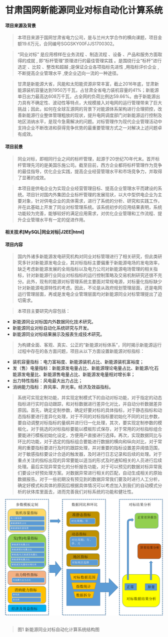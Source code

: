 # 甘肃国网新能源同业对标自动化计算系统
#### 项目来源及背景

>本项目来源于国网甘肃省电力公司，是与兰州大学合作的横向课题，项目金额19.6万元，合同编号SGGSKY00FJJS1700302。

>“同业对标” 是应用榜样在业务流程 、制造流程 、设备 、产品和服务方面取得的成就 , 即“标杆管理”原理进行的最佳管理实践 。是围绕行业“标杆”进行选定 、比较 、整改和超越 ;是保证企业各项指标先进性 ,用指标评价企业 ,不断提高企业管理水平 ,使企业迈向一流的一种途径。

>甘肃是新能源大省，风能和太阳能资源非常丰富，截止2016年底，甘肃新能源装机容量达到1950万千瓦，占甘肃全省电力装机容量的41%；新能源单日出力最高达608万千瓦，占全网的负荷比例达59.66%。由于新能源出力具有不确定性、波动性等特点，大规模接入对电网的运行管理带来了巨大挑战；因此，如何在全球互源网的背景下对能源体系架构进行合理把控，改善新能源行业整体管理粗放的现状，提升电网调度部门对新能源运行控制及地区消纳水平，是现今急需解决的问题。对标管理作为现代企业管理活动中支持企业不断改进和获得竞争优势的最重要管理方式之一对解决上述问题卓有成效。

#### 项目前景

>同业对标，即相同行业之间的标杆管理，起源于20世纪70年代末。首开标杆管理先河的是美国乐施公司。截至目前，西方企业都将标杆管理作为竞争的最佳指导，优化企业实践，提高企业经营管理水平和市场竞争力，并取得了显著的成效。

>本项目是供电企业为实现企业经营管理目标、提高企业管理水平而建设的系统。项目针对国内外集团企业标杆管理的发展现状，以大中型供电企业为主要对象，针对供电企业的具体需求，进行了系统的分析、研究和实践工作，并在此基础上开发了同业对标管理系统。该系统初步的应用结果表明，系统功能较为完善，能够较好的满足应用需求，对优化企业管理和工作流程、提升企业管理水平有一定的促进作用。


#### 相关技术[MySQL|同业对标|J2EE|html]

#### 项目内容
>国内外诸多新能源发电研究机构对同业对标管理进行了相关研究，但此类研究多针对新能源发电企业，其对标指标主要偏重于新能源电场的发电效率，缺乏考虑新能源发展的全局指标以及电力公司对新能源电场管理的相关指标，针对新能源行业同业对标指标的运行控制策略及交易机制研究还很不充分。此外，现有的能源对标管理系统主要面对常规电源，对标量化指标缺少针对新能源电源特性的考虑。因此，不论是从政府规划管理层面，还是电网运行管理层面，再或是发电企业管理层面均对新能源同业对标管理提出了迫切需求。

>本项目主要研究内容包括：
* 新能源同业对标国内外数据同化技术研究。
* 新能源同业对标自动化系统研究与开发。
* 新能源同业对标结果展示及报表生成技术研究。

>为构建全面、客观、真实、公正的“新能源对标体系”，同时揭示新能源运行过程中存在的各方面问题，项目从以下方面设置新能源对标指标：
* 装机容量指标：电力富裕度、新能源装机占比、新能源装机富裕度；
* 发（售）电量指标：新能源发电量占比、新能源理论电量占比、新能源/化石能源发电量比、新能源售电量占比、新能源发电量相对增长率；
* 出力特性指标：风电最大出力占比；
* 消纳能力指标：弃风率、弃光率。经济及效益指标。

>系统可实现定制功能，并实现定制模式下的自动对标功能，对于指定的动态指标进行实时自动跟踪，和对标数据进行差异化对比，并自动分析数据差异原因。首先，确定定制参数，确定好要对标的具体指标，对于静态指标和动态指标要进行差异化处理，对于不同的对标指标要初始化不同的对比参数，要自动调整对标指标的量纲并进行归一化处理，其次，要实现定制参数的模板化，对于挑选的对标指标要能以模板形式保存，对于常用的对标指标组合要能进行模板初始化设定，方便用户直接进行选择。再次，实现数据同比与环比的功能，对于选定的指标组合要能进行数据的横向和纵向对比，对于常用的重要指标要进行及时的跟踪处理，并对重要的指标设置差异阈值范围，对于敏感指标要设计合适的触发器，及时进行日志记录和后续的处理。对于重点关注的指标出现的异常要能以适当的形式及时通知相关的人员进行后续处理。最后实现异常变化的分析报告功能，对于可以预见的数据对标异常我们要设计好预处理方案。对数据异常进行相关的匹配，自动生成相关的原始数据报告。对于一些初期没有预见到的数据异常我们要及时进行人工分析，确定好模式和具体的原因后根据具体情况可以考虑加入到我们的自动模式分析的状体库里面去，进而完善我们对标系统的功能和健壮性。


![](https://github.com/tianys6666/new_energy/blob/master/image/n1.png)  
>图1   新能源同业对标自动化计算系统结构图
